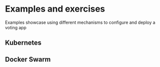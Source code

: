 # Examples and exercises

Examples showcase using different mechanisms to configure and deploy a voting app

## Kubernetes

## Docker Swarm

